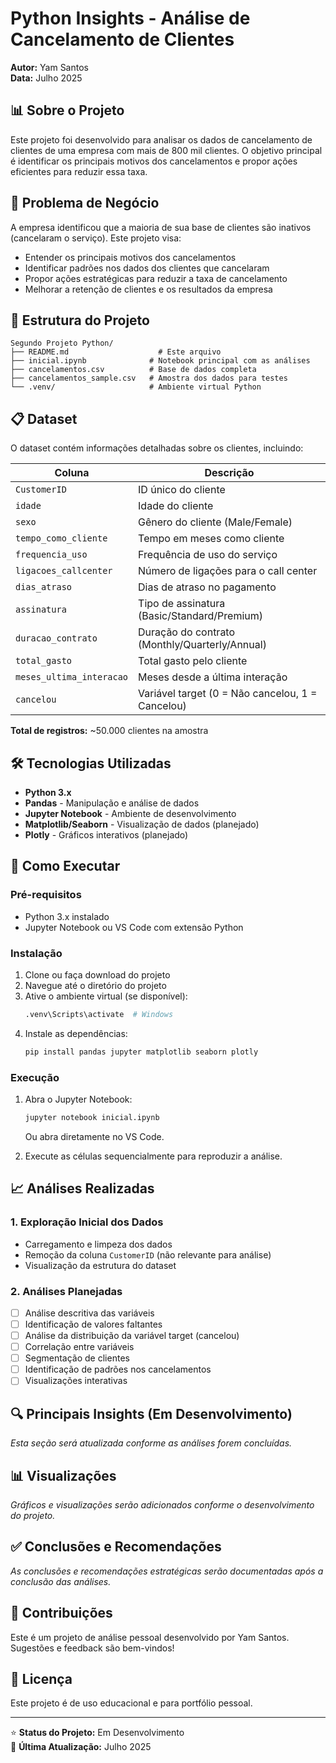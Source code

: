 # Python Insights - Análise de Cancelamento de Clientes

**Autor:** Yam Santos  
**Data:** Julho 2025

## 📊 Sobre o Projeto

Este projeto foi desenvolvido para analisar os dados de cancelamento de clientes de uma empresa com mais de 800 mil clientes. O objetivo principal é identificar os principais motivos dos cancelamentos e propor ações eficientes para reduzir essa taxa.

## 🎯 Problema de Negócio

A empresa identificou que a maioria de sua base de clientes são inativos (cancelaram o serviço). Este projeto visa:

- Entender os principais motivos dos cancelamentos
- Identificar padrões nos dados dos clientes que cancelaram
- Propor ações estratégicas para reduzir a taxa de cancelamento
- Melhorar a retenção de clientes e os resultados da empresa

## 📂 Estrutura do Projeto

```
Segundo Projeto Python/
├── README.md                    # Este arquivo
├── inicial.ipynb              # Notebook principal com as análises
├── cancelamentos.csv          # Base de dados completa
├── cancelamentos_sample.csv   # Amostra dos dados para testes
└── .venv/                     # Ambiente virtual Python
```

## 📋 Dataset

O dataset contém informações detalhadas sobre os clientes, incluindo:

| Coluna | Descrição |
|--------|-----------|
| `CustomerID` | ID único do cliente |
| `idade` | Idade do cliente |
| `sexo` | Gênero do cliente (Male/Female) |
| `tempo_como_cliente` | Tempo em meses como cliente |
| `frequencia_uso` | Frequência de uso do serviço |
| `ligacoes_callcenter` | Número de ligações para o call center |
| `dias_atraso` | Dias de atraso no pagamento |
| `assinatura` | Tipo de assinatura (Basic/Standard/Premium) |
| `duracao_contrato` | Duração do contrato (Monthly/Quarterly/Annual) |
| `total_gasto` | Total gasto pelo cliente |
| `meses_ultima_interacao` | Meses desde a última interação |
| `cancelou` | Variável target (0 = Não cancelou, 1 = Cancelou) |

**Total de registros:** ~50.000 clientes na amostra

## 🛠️ Tecnologias Utilizadas

- **Python 3.x**
- **Pandas** - Manipulação e análise de dados
- **Jupyter Notebook** - Ambiente de desenvolvimento
- **Matplotlib/Seaborn** - Visualização de dados (planejado)
- **Plotly** - Gráficos interativos (planejado)

## 🚀 Como Executar

### Pré-requisitos

- Python 3.x instalado
- Jupyter Notebook ou VS Code com extensão Python

### Instalação

1. Clone ou faça download do projeto
2. Navegue até o diretório do projeto
3. Ative o ambiente virtual (se disponível):
   ```bash
   .venv\Scripts\activate  # Windows
   ```
4. Instale as dependências:
   ```bash
   pip install pandas jupyter matplotlib seaborn plotly
   ```

### Execução

1. Abra o Jupyter Notebook:
   ```bash
   jupyter notebook inicial.ipynb
   ```
   
   Ou abra diretamente no VS Code.

2. Execute as células sequencialmente para reproduzir a análise.

## 📈 Análises Realizadas

### 1. Exploração Inicial dos Dados
- Carregamento e limpeza dos dados
- Remoção da coluna `CustomerID` (não relevante para análise)
- Visualização da estrutura do dataset

### 2. Análises Planejadas
- [ ] Análise descritiva das variáveis
- [ ] Identificação de valores faltantes
- [ ] Análise da distribuição da variável target (cancelou)
- [ ] Correlação entre variáveis
- [ ] Segmentação de clientes
- [ ] Identificação de padrões nos cancelamentos
- [ ] Visualizações interativas

## 🔍 Principais Insights (Em Desenvolvimento)

*Esta seção será atualizada conforme as análises forem concluídas.*

## 📊 Visualizações

*Gráficos e visualizações serão adicionados conforme o desenvolvimento do projeto.*

## ✅ Conclusões e Recomendações

*As conclusões e recomendações estratégicas serão documentadas após a conclusão das análises.*

## 🤝 Contribuições

Este é um projeto de análise pessoal desenvolvido por Yam Santos. Sugestões e feedback são bem-vindos!

## 📄 Licença

Este projeto é de uso educacional e para portfólio pessoal.

---

⭐ **Status do Projeto:** Em Desenvolvimento  
🔄 **Última Atualização:** Julho 2025
